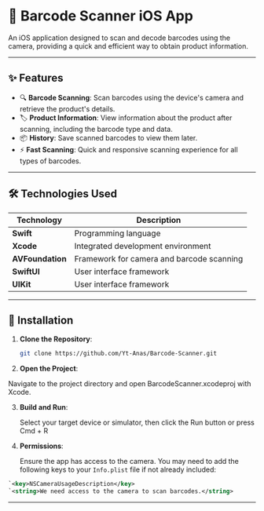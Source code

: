 # 📱 Barcode Scanner iOS App

An iOS application designed to scan and decode barcodes using the camera, providing a quick and efficient way to obtain product information.

---

## ✨ Features

- 🔍 **Barcode Scanning**: Scan barcodes using the device's camera and retrieve the product's details.  
- 🏷️ **Product Information**: View information about the product after scanning, including the barcode type and data.  
- 📦 **History**: Save scanned barcodes to view them later.  
- ⚡ **Fast Scanning**: Quick and responsive scanning experience for all types of barcodes.  

---

## 🛠️ Technologies Used

| Technology       | Description                           |
|------------------|---------------------------------------|
| **Swift**        | Programming language                 |
| **Xcode**        | Integrated development environment   |
| **AVFoundation** | Framework for camera and barcode scanning |
| **SwiftUI**      | User interface framework             |
| **UIKit**      | User interface framework             |

---

## 🚀 Installation

1. **Clone the Repository**:

   ```bash
   git clone https://github.com/Yt-Anas/Barcode-Scanner.git

2. **Open the Project**:

  Navigate to the project directory and open BarcodeScanner.xcodeproj with Xcode.

3. **Build and Run**:

   Select your target device or simulator, then click the Run button or press Cmd + R
4. **Permissions**:

   Ensure the app has access to the camera. You may need to add the following keys to your `Info.plist` file if not already included:

```xml
`<key>NSCameraUsageDescription</key>
`<string>We need access to the camera to scan barcodes.</string>
```

---

